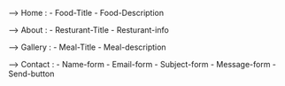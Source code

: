 --> Home :
    - Food-Title 
    - Food-Description 

--> About :
    - Resturant-Title
    - Resturant-info

--> Gallery :
    - Meal-Title
    - Meal-description
    

--> Contact :
    - Name-form
    - Email-form
    - Subject-form
    - Message-form
    - Send-button
    